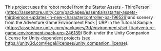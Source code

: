 This project uses the robot model from the Starter Assets - ThirdPerson
(https://assetstore.unity.com/packages/essentials/starter-assets-thirdperson-updates-in-new-charactercontroller-pa-196526)and scenery from the Adventure Game Environment Pack | URP in the Tutorial Sample
(https://assetstore.unity.com/packages/3d/environments/sci-fi/adventure-game-environment-pack-urp-246189) 
Both under the Unity Companion License for Unity-dependent projects 
(see https://unity3d.com/legal/licenses/unity_companion_license).



